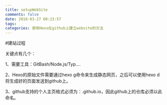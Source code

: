 ```yaml
---
title: setupWebSite
comments: false
date: 2018-03-27 00:23:57
tags:
categories: 使用Hexo在github上建立website的方法
---
```


#建站过程

关键点有几个：

1、需要工具：GitBash/Node.js/Typ....

2、Hexo的原始文件需要通过hexo g命令来生成静态网页，之后可以使用hexo d将生成好的页面发送到github上。

3、github支持的个人主页格式必须为：<username>.github.io，因此github上的仓库必须以此命名。


